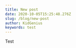 ```yaml
---
title: New post
date: 2020-10-05T15:25:48.276Z
slug: /blog/new-post
author: KidGenius
keywords: test
---
```

Test